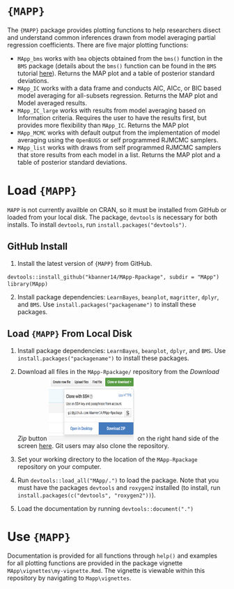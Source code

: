 # `{MAPP}`

The `{MAPP}` package provides plotting functions to help researchers disect and understand common inferences drawn from model averaging partial regression coefficients. There are five major plotting functions:  

- `MApp_bms` works with `bma` objects obtained from the `bms()` function in the `BMS` package (details about the `bms()` function can be found in the `BMS` tutorial [here](http://bms.zeugner.eu/tutorials/bms.pdf)). Returns the MAP plot and a table of posterior standard deviations.
- `MApp_IC` works with a data frame and conducts AIC, AICc, or BIC based model averaging for all-subsets regression. Returns the MAP plot and Model averaged results. 
- `MApp_IC_large` works with results from model averaging based on Information criteria. Requires the user to have the results first, but provides more flexibility than `MApp_IC`. Returns the MAP plot
- `MApp_MCMC` works with default output from the implementation of model averaging using the `OpenBUGS` or self programmed RJMCMC samplers. 
- `MApp_list` works with draws from self programmed RJMCMC samplers that store results from each model in a list. Returns the MAP plot and a table of posterior standard deviations.

# Load `{MAPP}` 

`MAPP` is not currently availble on CRAN, so it must be installed from GitHub or loaded from your local disk. The package, `devtools` is necessary for both installs. To install `devtools`, run `install.packages("devtools")`.  

## GitHub Install
1. Install the latest version of `{MAPP}` from GitHub. 

```{r install, echo = T, message = FALSE}
devtools::install_github("kbanner14/MApp-Rpackage", subdir = "MApp")
library(MApp)
```

2. Install package dependencies: `LearnBayes`, `beanplot`, `magritter`, `dplyr`, and `BMS`. Use `install.packages("packagename")` to install these packages.

## Load `{MAPP}` From Local Disk

1. Install package dependencies: `LearnBayes`, `beanplot`, `dplyr`, and `BMS`. Use `install.packages("packagename")` to install these packages.
2. Download all files in the `MApp-Rpackage/` repository from the _Download Zip_ button <img src="download.png" width="200" height="150" /> on the right hand side of the screen  [here](https://github.com/kbanner14/MApp-Rpackage). 
Git users may also clone the repository. 

3. Set your working directory to the location of the `MApp-Rpackage` repository on your computer. 
4. Run `devtools::load_all("MApp/.")` to load the package. Note that you must have the packages `devtools` and `roxygen2` installed (to install, run `install.packages(c("devtools", "roxygen2"))`).
5. Load the documentation by running `devtools::document(".")`

# Use `{MAPP}`

Documentation is provided for all functions through `help()` and examples for all plotting functions are provided in the package vignette `MApp\vignettes\my-vignette.Rmd`. The vignette is viewable within this repository by navigating to `Mapp\vignettes`. 


